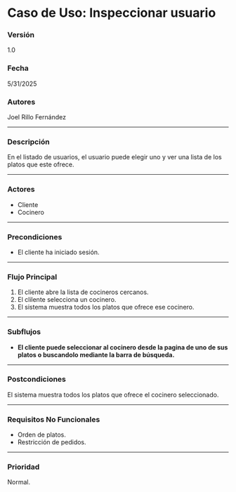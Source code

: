 # Caso de Uso: Inspeccionar usuario

### Versión
1.0

### Fecha
5/31/2025

### Autores
Joel Rillo Fernández

---

### Descripción
En el listado de usuarios, el usuario puede elegir uno y ver una lista de los platos que este ofrece.

---

### Actores
- Cliente  
- Cocinero

---

### Precondiciones
- El cliente ha iniciado sesión.  

---

### Flujo Principal
1. El cliente abre la lista de cocineros cercanos.
2. El clilente selecciona un cocinero.
3. El sistema muestra todos los platos que ofrece ese cocinero.

---

### Subflujos
- **El cliente puede seleccionar al cocinero desde la pagina de uno de sus platos o buscandolo 
mediante la barra de búsqueda.** 

---

### Postcondiciones
El sistema muestra todos los platos que ofrece el cocinero seleccionado.

---

### Requisitos No Funcionales
- Orden de platos. 
- Restricción de pedidos.

---

### Prioridad
Normal.
